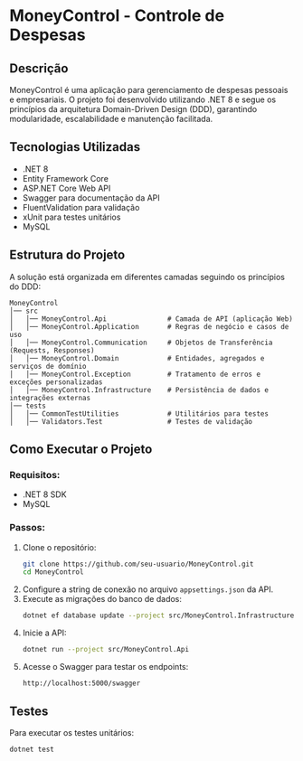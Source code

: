 # MoneyControl - Controle de Despesas

## Descrição

MoneyControl é uma aplicação para gerenciamento de despesas pessoais e empresariais. O projeto foi desenvolvido utilizando .NET 8 e segue os princípios da arquitetura Domain-Driven Design (DDD), garantindo modularidade, escalabilidade e manutenção facilitada.

## Tecnologias Utilizadas

- .NET 8
- Entity Framework Core
- ASP.NET Core Web API
- Swagger para documentação da API
- FluentValidation para validação
- xUnit para testes unitários
- MySQL

## Estrutura do Projeto

A solução está organizada em diferentes camadas seguindo os princípios do DDD:

```
MoneyControl
│── src
│   │── MoneyControl.Api               # Camada de API (aplicação Web)
│   │── MoneyControl.Application       # Regras de negócio e casos de uso
│   │── MoneyControl.Communication     # Objetos de Transferência (Requests, Responses)
│   │── MoneyControl.Domain            # Entidades, agregados e serviços de domínio
│   │── MoneyControl.Exception         # Tratamento de erros e exceções personalizadas
│   │── MoneyControl.Infrastructure    # Persistência de dados e integrações externas
│── tests
│   │── CommonTestUtilities            # Utilitários para testes
│   │── Validators.Test                # Testes de validação
```

## Como Executar o Projeto

### Requisitos:

- .NET 8 SDK
- MySQL
  
### Passos:

1. Clone o repositório:
   ```bash
   git clone https://github.com/seu-usuario/MoneyControl.git
   cd MoneyControl
   ```
2. Configure a string de conexão no arquivo `appsettings.json` da API.
3. Execute as migrações do banco de dados:
   ```bash
   dotnet ef database update --project src/MoneyControl.Infrastructure
   ```
4. Inicie a API:
   ```bash
   dotnet run --project src/MoneyControl.Api
   ```
5. Acesse o Swagger para testar os endpoints:
   ```
   http://localhost:5000/swagger
   ```

## Testes

Para executar os testes unitários:

```bash
dotnet test
```

